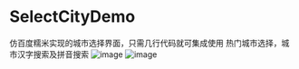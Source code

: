 # SelectCityDemo
仿百度糯米实现的城市选择界面，只需几行代码就可集成使用
热门城市选择，城市汉字搜索及拼音搜索
![image](https://github.com/coderZhou10496/SelectCityDemo/blob/master/photo1.png)
![image](https://github.com/coderZhou10496/SelectCityDemo/blob/master/photo2.png)

